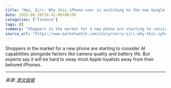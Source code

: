 ```yaml
---
title: "Hey, Siri: Why this iPhone user is switching to the new Google Pixel 10"
date: 2025-08-28T16:41:00+08:00
categories: ["finance"]
tags: []
summary: "Shoppers in the market for a new phone are starting to consider AI capabilities alongside factors like camera quality and battery life. But experts say it will be hard to sway most Apple loyalists awa"
source_url: "https://www.marketwatch.com/story/sorry-siri-why-this-iphone-user-is-switching-to-the-new-google-pixel-10-3621f6d0?mod=mw_rss_topstories"
---
```


Shoppers in the market for a new phone are starting to consider AI capabilities alongside factors like camera quality and battery life. But experts say it will be hard to sway most Apple loyalists away from their beloved iPhones.

---

*来源: [原文链接](https://www.marketwatch.com/story/sorry-siri-why-this-iphone-user-is-switching-to-the-new-google-pixel-10-3621f6d0?mod=mw_rss_topstories)*
